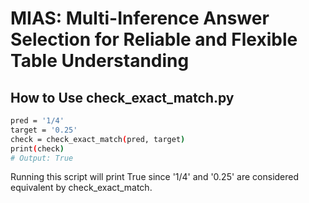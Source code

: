 # MIAS: Multi-Inference Answer Selection for Reliable and Flexible Table Understanding

## How to Use check_exact_match.py

```bash
pred = '1/4'
target = '0.25'
check = check_exact_match(pred, target)
print(check)
# Output: True
```

Running this script will print True since '1/4' and '0.25' are considered equivalent by check_exact_match.